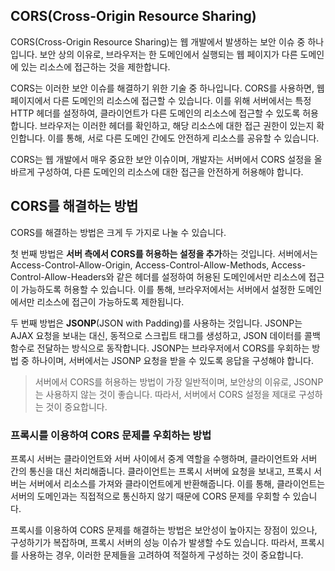 ## CORS(Cross-Origin Resource Sharing)
CORS(Cross-Origin Resource Sharing)는 웹 개발에서 발생하는 보안 이슈 중 하나입니다. 보안 상의 이유로, 브라우저는 한 도메인에서 실행되는 웹 페이지가 다른 도메인에 있는 리소스에 접근하는 것을 제한합니다.

CORS는 이러한 보안 이슈를 해결하기 위한 기술 중 하나입니다. CORS를 사용하면, 웹 페이지에서 다른 도메인의 리소스에 접근할 수 있습니다. 이를 위해 서버에서는 특정 HTTP 헤더를 설정하여, 클라이언트가 다른 도메인의 리소스에 접근할 수 있도록 허용합니다. 브라우저는 이러한 헤더를 확인하고, 해당 리소스에 대한 접근 권한이 있는지 확인합니다. 이를 통해, 서로 다른 도메인 간에도 안전하게 리소스를 공유할 수 있습니다.

CORS는 웹 개발에서 매우 중요한 보안 이슈이며, 개발자는 서버에서 CORS 설정을 올바르게 구성하여, 다른 도메인의 리소스에 대한 접근을 안전하게 허용해야 합니다.

## CORS를 해결하는 방법

CORS를 해결하는 방법은 크게 두 가지로 나눌 수 있습니다.

첫 번째 방법은 **서버 측에서 CORS를 허용하는 설정을 추가**하는 것입니다. 서버에서는 Access-Control-Allow-Origin, Access-Control-Allow-Methods, Access-Control-Allow-Headers와 같은 헤더를 설정하여 허용된 도메인에서만 리소스에 접근이 가능하도록 허용할 수 있습니다. 이를 통해, 브라우저에서는 서버에서 설정한 도메인에서만 리소스에 접근이 가능하도록 제한됩니다.

두 번째 방법은 **JSONP**(JSON with Padding)를 사용하는 것입니다. JSONP는 AJAX 요청을 보내는 대신, 동적으로 스크립트 태그를 생성하고, JSON 데이터를 콜백 함수로 전달하는 방식으로 동작합니다. JSONP는 브라우저에서 CORS를 우회하는 방법 중 하나이며, 서버에서는 JSONP 요청을 받을 수 있도록 응답을 구성해야 합니다.

>서버에서 CORS를 허용하는 방법이 가장 일반적이며, 보안상의 이유로, JSONP는 사용하지 않는 것이 좋습니다. 따라서, 서버에서 CORS 설정을 제대로 구성하는 것이 중요합니다.


### 프록시를 이용하여 CORS 문제를 우회하는 방법
   프록시 서버는 클라이언트와 서버 사이에서 중계 역할을 수행하며, 클라이언트와 서버 간의 통신을 대신 처리해줍니다. 클라이언트는 프록시 서버에 요청을 보내고, 프록시 서버는 서버에서 리소스를 가져와 클라이언트에게 반환해줍니다. 이를 통해, 클라이언트는 서버의 도메인과는 직접적으로 통신하지 않기 때문에 CORS 문제를 우회할 수 있습니다.

프록시를 이용하여 CORS 문제를 해결하는 방법은 보안성이 높아지는 장점이 있으나, 구성하기가 복잡하며, 프록시 서버의 성능 이슈가 발생할 수도 있습니다. 따라서, 프록시를 사용하는 경우, 이러한 문제들을 고려하여 적절하게 구성하는 것이 중요합니다.